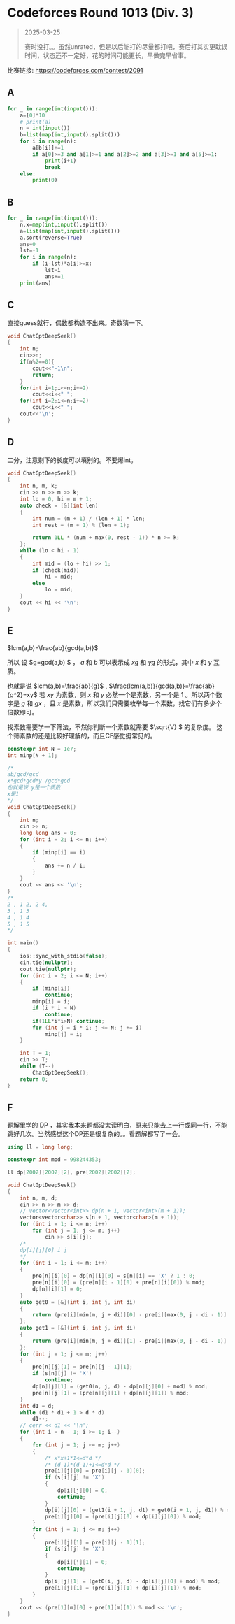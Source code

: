 # Codeforces Round 1013 (Div. 3)

> 2025-03-25
>
> 赛时没打。。虽然unrated，但是以后能打的尽量都打吧，赛后打其实更耽误时间，状态还不一定好，花的时间可能更长，早做完早省事。

比赛链接: https://codeforces.com/contest/2091

## A

```python
for _ in range(int(input())):
    a=[0]*10
    # print(a)
    n = int(input())
    b=list(map(int,input().split()))
    for i in range(n):
        a[b[i]]+=1
        if a[0]>=3 and a[1]>=1 and a[2]>=2 and a[3]>=1 and a[5]>=1:
            print(i+1)
            break
    else:
        print(0)
```

## B

```python
for _ in range(int(input())):
    n,x=map(int,input().split())
    a=list(map(int,input().split()))
    a.sort(reverse=True)
    ans=0
    lst=-1
    for i in range(n):
        if (i-lst)*a[i]>=x:
            lst=i
            ans+=1
    print(ans)
```

## C

直接guess就行，偶数都构造不出来。奇数猜一下。

```cpp
void ChatGptDeepSeek()
{
    int n;
    cin>>n;
    if(n%2==0){
        cout<<"-1\n";
        return;
    }
    for(int i=1;i<=n;i+=2)
        cout<<i<<" ";
    for(int i=2;i<=n;i+=2)
        cout<<i<<" ";
    cout<<'\n';
}
```

## D

二分，注意剩下的长度可以填别的。不要爆int。

```cpp
void ChatGptDeepSeek()
{
    int n, m, k;
    cin >> n >> m >> k;
    int lo = 0, hi = m + 1;
    auto check = [&](int len)
    {
        int num = (m + 1) / (len + 1) * len;
        int rest = (m + 1) % (len + 1);

        return 1LL * (num + max(0, rest - 1)) * n >= k;
    };
    while (lo < hi - 1)
    {
        int mid = (lo + hi) >> 1;
        if (check(mid))
            hi = mid;
        else
            lo = mid;
    }
    cout << hi << '\n';
}
```

## E

$lcm(a,b)=\frac{ab}{gcd(a,b)}$

所以 设 $g=gcd(a,b) $ ， $a$ 和 $b$ 可以表示成 $xg$ 和 $yg$ 的形式，其中 $x$ 和 $y$ 互质。

也就是说 $lcm(a,b)=\frac{ab}{g}$ , $\frac{lcm(a,b)}{gcd(a,b)}=\frac{ab}{g^2}=xy$ 若 $xy$ 为素数，则 $x$ 和 $y$ 必然一个是素数，另一个是 $1$ 。所以两个数字是 $g$ 和 $gx$ ，且 $x$ 是素数，所以我们只需要枚举每一个素数，找它们有多少个倍数即可。

找素数需要学一下筛法，不然你判断一个素数就需要 $\sqrt{V} $ 的复杂度。 这个筛素数的还是比较好理解的，而且CF感觉挺常见的。

```cpp
constexpr int N = 1e7;
int minp[N + 1];

/*
ab/gcd/gcd
x*gcd*gcd*y /gcd*gcd
也就是说 y是一个质数
x是1
*/
void ChatGptDeepSeek()
{
    int n;
    cin >> n;
    long long ans = 0;
    for (int i = 2; i <= n; i++)
    {
        if (minp[i] == i)
        {
            ans += n / i;
        }
    }
    cout << ans << '\n';
}
/*
2 , 1 2, 2 4,
3 , 1 3
4 , 1 4
5 , 1 5
*/

int main()
{
    ios::sync_with_stdio(false);
    cin.tie(nullptr);
    cout.tie(nullptr);
    for (int i = 2; i <= N; i++)
    {
        if (minp[i])
            continue;
        minp[i] = i;
        if (i * i > N)
            continue;
        if(1LL*i*i>N) continue;
        for (int j = i * i; j <= N; j += i)
            minp[j] = i;
    }

    int T = 1;
    cin >> T;
    while (T--)
        ChatGptDeepSeek();
    return 0;
}
```

## F

题解里学的 DP ，其实我本来题都没太读明白，原来只能去上一行或同一行，不能跳好几次。当然感觉这个DP还是很复杂的。。看题解都写了一会。

```cpp
using ll = long long;

constexpr int mod = 998244353;

ll dp[2002][2002][2], pre[2002][2002][2];

void ChatGptDeepSeek()
{
    int n, m, d;
    cin >> n >> m >> d;
    // vector<vector<int>> dp(n + 1, vector<int>(m + 1));
    vector<vector<char>> s(n + 1, vector<char>(m + 1));
    for (int i = 1; i <= n; i++)
        for (int j = 1; j <= m; j++)
            cin >> s[i][j];
    /*
    dp[i][j][0] i j
    */
    for (int i = 1; i <= m; i++)
    {
        pre[n][i][0] = dp[n][i][0] = s[n][i] == 'X' ? 1 : 0;
        pre[n][i][0] = (pre[n][i - 1][0] + pre[n][i][0]) % mod;
        dp[n][i][1] = 0;
    }
    auto get0 = [&](int i, int j, int di)
    {
        return (pre[i][min(m, j + di)][0] - pre[i][max(0, j - di - 1)][0] + mod) % mod;
    };
    auto get1 = [&](int i, int j, int di)
    {
        return (pre[i][min(m, j + di)][1] - pre[i][max(0, j - di - 1)][1] + mod) % mod;
    };
    for (int j = 1; j <= m; j++)
    {
        pre[n][j][1] = pre[n][j - 1][1];
        if (s[n][j] != 'X')
            continue;
        dp[n][j][1] = (get0(n, j, d) - dp[n][j][0] + mod) % mod;
        pre[n][j][1] = (pre[n][j][1] + dp[n][j][1]) % mod;
    }
    int d1 = d;
    while (d1 * d1 + 1 > d * d)
        d1--;
    // cerr << d1 << '\n';
    for (int i = n - 1; i >= 1; i--)
    {
        for (int j = 1; j <= m; j++)
        {
            /* x*x+1*1<=d*d */
            /* (d-1)*(d-1)+1<=d*d */
            pre[i][j][0] = pre[i][j - 1][0];
            if (s[i][j] != 'X')
            {
                dp[i][j][0] = 0;
                continue;
            }
            dp[i][j][0] = (get1(i + 1, j, d1) + get0(i + 1, j, d1)) % mod;
            pre[i][j][0] = (pre[i][j][0] + dp[i][j][0]) % mod;
        }
        for (int j = 1; j <= m; j++)
        {
            pre[i][j][1] = pre[i][j - 1][1];
            if (s[i][j] != 'X')
            {
                dp[i][j][1] = 0;
                continue;
            }
            dp[i][j][1] = (get0(i, j, d) - dp[i][j][0] + mod) % mod;
            pre[i][j][1] = (pre[i][j][1] + dp[i][j][1]) % mod;
        }
    }
    cout << (pre[1][m][0] + pre[1][m][1]) % mod << '\n';
}
```

